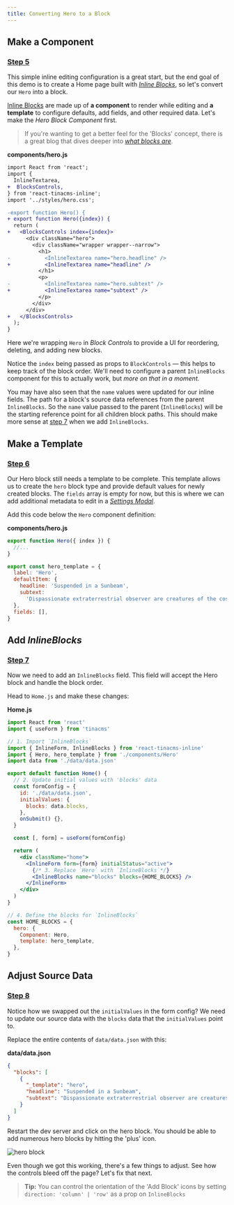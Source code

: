 ```yaml
---
title: Converting Hero to a Block
---
```


## Make a Component

### [Step 5]()

This simple inline editing configuration is a great start, but the end goal of this demo is to create a Home page built with [_Inline Blocks_](https://tinacms.org/docs/inline-editing/inline-blocks), so let's convert our `Hero` into a block.

[Inline Blocks](https://tinacms.org/docs/inline-editing/inline-blocks#creating-a-block) are made up of **a component** to render while editing and **a template** to configure defaults, add fields, and other required data. Let's make the _Hero Block Component_ first.

> If you're wanting to get a better feel for the 'Blocks' concept, there is a great blog that dives deeper into [_what blocks are_](/blog/what-are-blocks).

**components/hero.js**

```diff
import React from 'react';
import {
  InlineTextarea,
+  BlocksControls,
} from 'react-tinacms-inline';
import '../styles/hero.css';

-export function Hero() {
+ export function Hero({index}) {
  return (
+   <BlocksControls index={index}>
      <div className="hero">
        <div className="wrapper wrapper--narrow">
          <h1>
-           <InlineTextarea name="hero.headline" />
+           <InlineTextarea name="headline" />
          </h1>
          <p>
-           <InlineTextarea name="hero.subtext" />
+           <InlineTextarea name="subtext" />
          </p>
        </div>
      </div>
+   </BlocksControls>
  );
}
```

Here we're wrapping `Hero` in _Block Controls_ to provide a UI for reordering, deleting, and adding new blocks.

Notice the `index` being passed as props to `BlockControls` — this helps to keep track of the block order. We'll need to configure a parent `InlineBlocks` component for this to actually work, but _more on that in a moment._

You may have also seen that the `name` values were updated for our inline fields. The path for a block's source data references from the parent `InlineBlocks`. So the `name` value passed to the parent (`InlineBlocks`) will be the starting reference point for all children block paths. This should make more sense at [step 7]() when we add `InlineBlocks`.

## Make a Template

### [Step 6]()

Our Hero block still needs a template to be complete. This template allows us to create the `hero` block type and provide default values for newly created blocks. The `fields` array is empty for now, but this is where we can add additional metadata to edit in a [_Settings Modal_](/guides/general/inline-blocks/settings-modal).

Add this code below the `Hero` component definition:

**components/hero.js**

```jsx
export function Hero({ index }) {
  //...
}

export const hero_template = {
  label: 'Hero',
  defaultItem: {
    headline: 'Suspended in a Sunbeam',
    subtext:
      'Dispassionate extraterrestrial observer are creatures of the cosmos courage of our questions.',
  },
  fields: [],
}
```

## Add _InlineBlocks_

### [Step 7]()

Now we need to add an `InlineBlocks` field. This field will accept the Hero block and handle the block order.

Head to `Home.js` and make these changes:

**Home.js**

```jsx
import React from 'react'
import { useForm } from 'tinacms'

// 1. Import `InlineBlocks`
import { InlineForm, InlineBlocks } from 'react-tinacms-inline'
import { Hero, hero_template } from './components/Hero'
import data from './data/data.json'

export default function Home() {
  // 2. Update initial values with 'blocks' data
  const formConfig = {
    id: './data/data.json',
    initialValues: {
      blocks: data.blocks,
    },
    onSubmit() {},
  }

  const [, form] = useForm(formConfig)

  return (
    <div className="home">
      <InlineForm form={form} initialStatus="active">
        {/* 3. Replace `Hero` with `InlineBlocks`*/}
        <InlineBlocks name="blocks" blocks={HOME_BLOCKS} />
      </InlineForm>
    </div>
  )
}

// 4. Define the blocks for `InlineBlocks`
const HOME_BLOCKS = {
  hero: {
    Component: Hero,
    template: hero_template,
  },
}
```

## Adjust Source Data

### [Step 8]()

Notice how we swapped out the `initialValues` in the form config? We need to update our source data with the `blocks` data that the `initialValues` point to.

Replace the entire contents of `data/data.json` with this:

**data/data.json**

```json
{
  "blocks": [
    {
      "_template": "hero",
      "headline": "Suspended in a Sunbeam",
      "subtext": "Dispassionate extraterrestrial observer are creatures of the cosmos courage of our questions inconspicuous motes of rock and gas a mote of dust suspended in a sunbeam great turbulent clouds."
    }
  ]
}
```

Restart the dev server and click on the hero block. You should be able to add numerous hero blocks by hitting the 'plus' icon.

![hero block](/img/inline-editing-guide/step8-hero-block.png)

Even though we got this working, there's a few things to adjust. See how the controls bleed off the page? Let's fix that next.

> **Tip:** You can control the orientation of the 'Add Block' icons by setting `direction: 'column' | 'row'` as a prop on `InlineBlocks`

<!-- - Note margin collapse bug? -->
